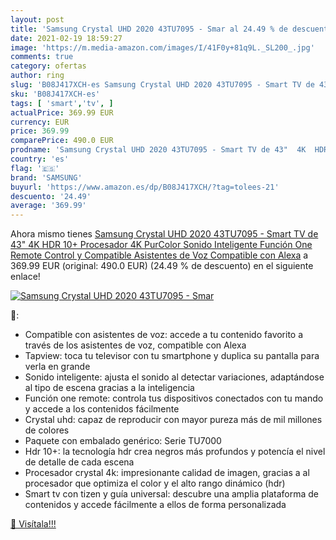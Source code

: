 ```yaml
---
layout: post
title: 'Samsung Crystal UHD 2020 43TU7095 - Smar al 24.49 % de descuento'
date: 2021-02-19 18:59:27
image: 'https://m.media-amazon.com/images/I/41F0y+81q9L._SL200_.jpg'
comments: true
category: ofertas
author: ring
slug: 'B08J417XCH-es Samsung Crystal UHD 2020 43TU7095 - Smart TV de 43" 4K HDR...'
sku: 'B08J417XCH-es'
tags: [ 'smart','tv', ]
actualPrice: 369.99 EUR
currency: EUR
price: 369.99
comparePrice: 490.0 EUR
prodname: 'Samsung Crystal UHD 2020 43TU7095 - Smart TV de 43"  4K  HDR 10+  Procesador 4K  PurColor  Sonido Inteligente  Función One Remote Control y Compatible Asistentes de Voz  Compatible con Alexa'
country: 'es'
flag: '🇪🇸'
brand: 'SAMSUNG'
buyurl: 'https://www.amazon.es/dp/B08J417XCH/?tag=tolees-21'
descuento: '24.49'
average: '369.99'
---
```


Ahora mismo tienes [Samsung Crystal UHD 2020 43TU7095 - Smart TV de 43"  4K  HDR 10+  Procesador 4K  PurColor  Sonido Inteligente  Función One Remote Control y Compatible Asistentes de Voz  Compatible con Alexa](https://www.amazon.es/dp/B08J417XCH/?tag=tolees-21) a 369.99 EUR (original: 490.0 EUR) (24.49 %  de descuento) en el siguiente enlace!

[![Samsung Crystal UHD 2020 43TU7095 - Smar](https://m.media-amazon.com/images/I/41F0y+81q9L._SL200_.jpg)](https://www.amazon.es/dp/B08J417XCH/?tag=tolees-21)

🔎:

- Compatible con asistentes de voz: accede a tu contenido favorito a través de los asistentes de voz, compatible con Alexa
- Tapview: toca tu televisor con tu smartphone y duplica su pantalla para verla en grande
- Sonido inteligente: ajusta el sonido al detectar variaciones, adaptándose al tipo de escena gracias a la inteligencia
- Función one remote: controla tus dispositivos conectados con tu mando y accede a los contenidos fácilmente
- Crystal uhd: capaz de reproducir con mayor pureza más de mil millones de colores
- Paquete con embalado genérico: Serie TU7000
- Hdr 10+: la tecnología hdr crea negros más profundos y potencía el nivel de detalle de cada escena
- Procesador crystal 4k: impresionante calidad de imagen, gracias a al procesador que optimiza el color y el alto rango dinámico (hdr)
- Smart tv con tizen y guía universal: descubre una amplia plataforma de contenidos y accede fácilmente a ellos de forma personalizada

[🛒 Visítala!!!](https://www.amazon.es/dp/B08J417XCH/?tag=tolees-21)

